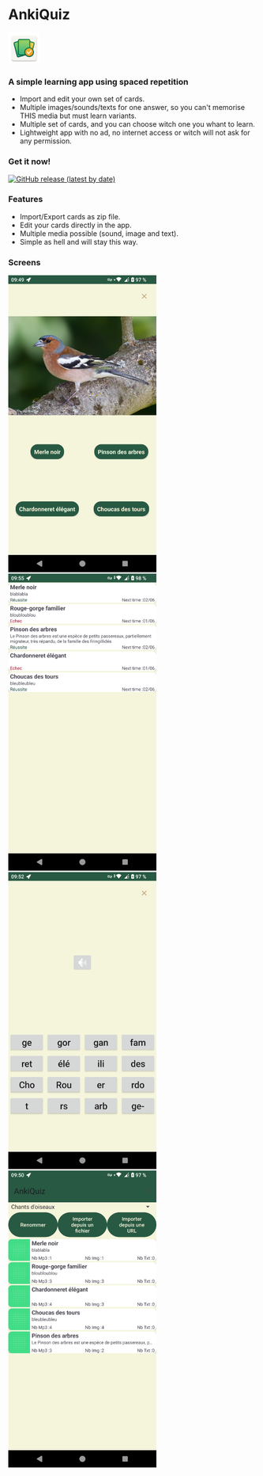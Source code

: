 # AnkiQuiz

<img alt="AnkiQuiz icon" src="app/src/main/res/mipmap-xhdpi/ic_launcher.webp" width="64">
 
###  A simple learning app using spaced repetition

- Import and edit your own set of cards.
- Multiple images/sounds/texts for one answer, so you can't memorise THIS media but must learn variants.
- Multiple set of cards, and you can choose witch one you whant to learn.
- Lightweight app with no ad, no internet access or witch will not ask for any permission.

###  Get it now!

[![GitHub release (latest by date)](https://img.shields.io/github/v/release/CeVague/AnkiQuiz)](https://github.com/CeVague/AnkiQuiz/releases/latest)

### Features

- Import/Export cards as zip file.
- Edit your cards directly in the app.
- Multiple media possible (sound, image and text).
- Simple as hell and will stay this way.

### Screens

<img alt="AnkiQuiz screenshot" src="other/screenshot_0.png" width="300">
<img alt="AnkiQuiz screenshot" src="other/screenshot_1.png" width="300">
<img alt="AnkiQuiz screenshot" src="other/screenshot_2.png" width="300">
<img alt="AnkiQuiz screenshot" src="other/screenshot_3.png" width="300">